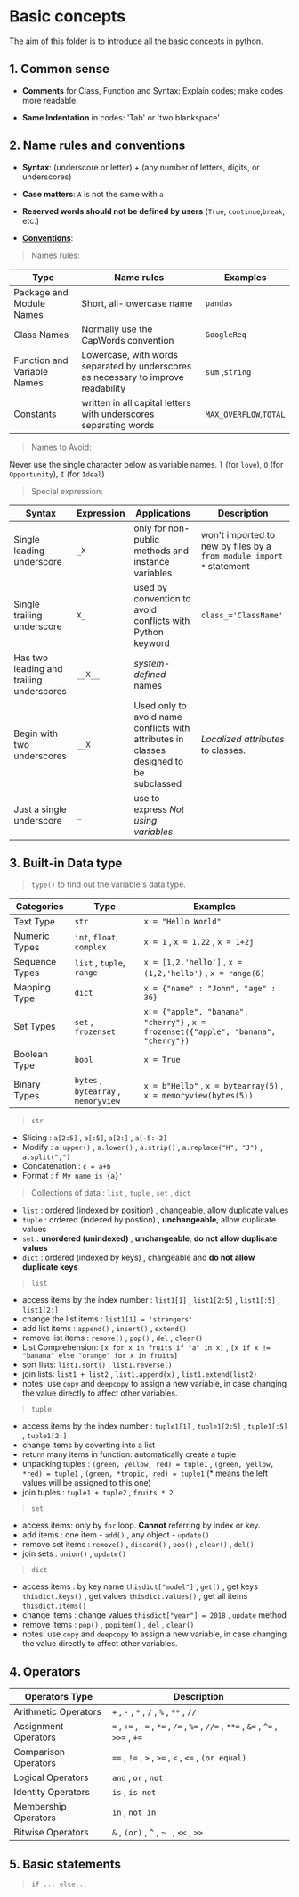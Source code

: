 # Basic concepts

The aim of this folder is to introduce all the basic concepts in python. 

## **1. Common sense**

- **Comments** for Class, Function and Syntax: Explain codes; make codes more readable.

- **Same Indentation** in codes: 'Tab' or 'two blankspace'

## **2. Name rules and conventions**

- **Syntax**: (underscore or letter) + (any number of letters, digits, or underscores)

- **Case matters**: ```A``` is not the same with ```a```

- **Reserved words should not be defined by users** (```True```, ```continue```,```break```, etc.)

- [**Conventions**](https://www.python.org/dev/peps/pep-0008/#prescriptive-naming-conventions):

> Names rules: 

| Type | Name rules | Examples |
| ----------- | ----------- | ----------- |
| Package and Module Names | Short, all-lowercase name | ```pandas``` |
| Class Names | Normally use the CapWords convention | ```GoogleReq``` |
| Function and Variable Names | Lowercase, with words separated by underscores as necessary to improve readability | ```sum``` ,```string```|
| Constants | written in all capital letters with underscores separating words | ```MAX_OVERFLOW```,```TOTAL``` |


> Names to Avoid: 

Never use the single character below as variable names. ```l``` (for ```love```), ```O``` (for ```Opportunity```), ```I``` (for ```Ideal```)

> Special expression: 

| Syntax | Expression |  Applications |Description |
| ----------- | ----------- | ----------- |  ----------- |
| Single leading underscore | ```_X``` | only for non-public methods and instance variables| won't imported to new py files by a ```from module import *``` statement | 
| Single trailing underscore | ```X_``` |  used by convention to avoid conflicts with Python keyword| ```class_='ClassName'``` |
| Has two leading and trailing underscores | ```__X__``` | *system-defined* names |
| Begin with two underscores | ```__X``` | Used only to avoid name conflicts with attributes in classes designed to be subclassed | *Localized attributes* to classes. |
| Just a single underscore | ```_``` | use to express *Not using variables* |

## **3. Built-in Data type**

> ```type()``` to find out the variable's data type.

| Categories  | Type |  Examples |
| ------------- | ----------- | ----------- |
| Text Type | ```str``` | ```x = "Hello World"``` | 
| Numeric Types | ```int```, ```float```, ```complex``` | ```x = 1``` , ```x = 1.22``` , ```x = 1+2j```| 
| Sequence Types | ```list``` , ```tuple```, ```range``` | ```x = [1,2,'hello']``` , ```x = (1,2,'hello')``` , ```x = range(6)```| 
| Mapping Type | ```dict``` | ```x = {"name" : "John", "age" : 36}``` | 
| Set Types | ```set``` , ```frozenset``` | ```x = {"apple", "banana", "cherry"}``` , ```x = frozenset({"apple", "banana", "cherry"})``` | 
| Boolean Type | ```bool``` | ```x = True``` | 
| Binary Types | ```bytes``` , ```bytearray``` , ```memoryview```| ```x = b"Hello"``` , ```x = bytearray(5)``` , ```x = memoryview(bytes(5))```| 

> ```str```

- Slicing : ```a[2:5]``` , ```a[:5]```, ```a[2:]``` , ```a[-5:-2]```
- Modify : ```a.upper()``` , ```a.lower()``` , ```a.strip()``` , ```a.replace("H", "J")``` , ```a.split(",")```
- Concatenation : ```c = a+b```
- Format :  ```f'My name is {a}' ```

> Collections of data : ```list``` , ```tuple``` , ```set``` , ```dict```

- ```list``` : ordered (indexed by position) ,  changeable, allow duplicate values
- ```tuple``` : ordered (indexed by postion) ,  **unchangeable**, allow duplicate values
- ```set``` : **unordered (unindexed)** , **unchangeable**, **do not allow duplicate values**
- ```dict``` :  ordered (indexed by keys) , changeable and **do not allow duplicate keys**

> ```list```

- access items by the index number : ```list1[1]``` , ```list1[2:5]``` , ```list1[:5]``` , ```list1[2:]```
- change the list items :  ```list1[1] = 'strangers'```
- add list items : ```append()``` ,  ```insert()``` , ```extend()```
- remove list items : ```remove()``` , ```pop()``` , ```del``` , ```clear()```
- List Comprehension:  ```[x for x in fruits if "a" in x]``` , ```[x if x != "banana" else "orange" for x in fruits]```
- sort lists: ```list1.sort()``` , ```list1.reverse()```
- join lists: ```list1 + list2``` , ```list1.append(x)``` , ```list1.extend(list2)```
- notes: use ```copy``` and ```deepcopy``` to assign a new variable, in case changing the value directly to affect other variables.

> ```tuple```

- access items by the index number : ```tuple1[1]``` , ```tuple1[2:5]``` , ```tuple1[:5]``` , ```tuple1[2:]```
- change items by coverting into a list
- return many items in function: automatically create a tuple
- unpacking tuples :  ```(green, yellow, red) = tuple1``` , ```(green, yellow, *red) = tuple1``` , ```(green, *tropic, red) = tuple1``` (* means the left values will be assigned to this one)
- join tuples : ```tuple1 + tuple2``` , ```fruits * 2```

> ```set```

- access items: only by ```for``` loop. **Cannot** referring by index or key.
- add items :  one item - ```add()``` , any object - ```update()```
- remove set items : ```remove()``` , ```discard()``` , ```pop()``` , ```clear()``` , ```del()```
- join sets : ```union()``` , ```update()```

> ```dict```

- access items : by key name ```thisdict["model"]``` , ```get()``` , get keys ```thisdict.keys()``` , get values ```thisdict.values()``` , get all items ```thisdict.items()```
- change items : change values ```thisdict["year"] = 2018``` , ```update``` method
- remove items : ```pop()``` , ```popitem()```  , ```del``` , ```clear()```
- notes: use ```copy``` and ```deepcopy``` to assign a new variable, in case changing the value directly to affect other variables.


## **4. Operators**

| Operators Type | Description |
| ----------- | ----------- |
| Arithmetic Operators | ```+``` , ```-``` , ```*``` , ```/``` , ```%``` , ```**``` , ```//``` |
| Assignment Operators | ```=``` , ```+=``` , ```-=``` , ```*=``` , ```/=``` , ```%=``` , ```//=``` , ```**=``` , ```&=``` , ```^=``` , ```>>=``` , ```+=```|
| Comparison Operators | ```==``` , ```!=``` , ```>``` , ```>=``` , ```<``` , ```<=``` , ```(or equal)```|
| Logical Operators | ```and``` , ```or``` , ```not``` |
| Identity Operators | ```is``` , ```is not``` |
| Membership  Operators | ```in``` , ```not in``` |
| Bitwise  Operators | ```&``` , ```(or)``` , ```^``` , ```~ ``` , ```<<``` , ```>>``` |

## **5. Basic statements**

> ```if ... else...```